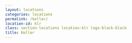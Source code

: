 ```yaml
---
layout: locations
categories: locations
permalink: /kellar/
location-id: klr
class: section-locations location-klr logo-black-black
title: Keller
---
```

